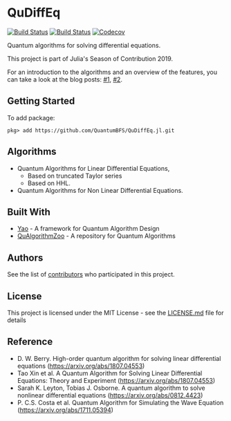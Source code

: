 # QuDiffEq

[![Build Status](https://travis-ci.com/QuantumBFS/QuDiffEq.jl.svg?branch=master)](https://travis-ci.com/dgan181/QuDiffEq.jl)
[![Build Status](https://ci.appveyor.com/api/projects/status/github/QuantumBFS/QuDiffEq.jl?svg=true)](https://ci.appveyor.com/project/dgan181/QuDiffEq-jl)
[![Codecov](https://codecov.io/gh/QuantumBFS/QuDiffEq.jl/branch/master/graph/badge.svg)](https://codecov.io/gh/dgan181/QuDiffEq.jl)

Quantum algorithms for solving differential equations.

This project is part of Julia's Season of Contribution 2019.

For an introduction to the algorithms and an overview of the features, you can take a look at the blog posts: [#1](https://nextjournal.com/dgan181/julia-soc-19-quantum-algorithms-for-differential-equations/edit), [#2](https://nextjournal.com/dgan181/jsoc-19-non-linear-differential-equation-solver-and-simulating-of-the-wave-equation/edit). 

## Getting Started

To add package:

```
pkg> add https://github.com/QuantumBFS/QuDiffEq.jl.git
```

## Algorithms

- Quantum Algorithms for Linear Differential Equations,
  - Based on truncated Taylor series
  - Based on HHL.
- Quantum Algorithms for Non Linear Differential Equations.

## Built With

* [Yao](https://github.com/QuantumBFS/Yao.jl) - A framework for Quantum Algorithm Design
* [QuAlgorithmZoo](https://github.com/QuantumBFS/QuAlgorithmZoo.jl) - A repository for Quantum Algorithms

## Authors

See the list of [contributors](https://github.com/QuantumBFS/QuDiffEq.jl/graphs/contributors) who participated in this project.

## License

This project is licensed under the MIT License - see the [LICENSE.md](https://github.com/QuantumBFS/QuDiffEq.jl/blob/master/LICENSE) file for details

## Reference
- D. W. Berry. High-order quantum algorithm for solving linear differential equations (https://arxiv.org/abs/1807.04553)
- Tao Xin et al. A Quantum Algorithm for Solving Linear Differential Equations: Theory and Experiment (https://arxiv.org/abs/1807.04553)
- Sarah K. Leyton, Tobias J. Osborne. A quantum algorithm to solve nonlinear differential equations (https://arxiv.org/abs/0812.4423)
- P. C.S. Costa et al. Quantum Algorithm for Simulating the Wave Equation (https://arxiv.org/abs/1711.05394)
